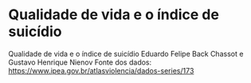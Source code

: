 # Qualidade de vida e o índice de suicídio

Qualidade de vida e o índice de suicídio
Eduardo Felipe Back Chassot e Gustavo Henrique Nienov
Fonte dos dados: https://www.ipea.gov.br/atlasviolencia/dados-series/173

